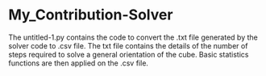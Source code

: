 # My_Contribution-Solver

The untitled-1.py contains the code to convert the .txt file generated by the solver code to .csv file.
The txt file contains the details of the number of steps required to solve a general orientation of the cube.
Basic statistics functions are then applied on the .csv file. 
